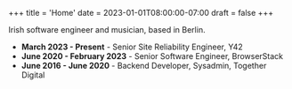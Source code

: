 +++
title = 'Home'
date = 2023-01-01T08:00:00-07:00
draft = false
+++

Irish software engineer and musician, based in Berlin.

- **March 2023 - Present** - Senior Site Reliability Engineer, Y42
- **June 2020 - February 2023** - Senior Software Engineer, BrowserStack
- **June 2016 - June 2020** - Backend Developer, Sysadmin, Together Digital

